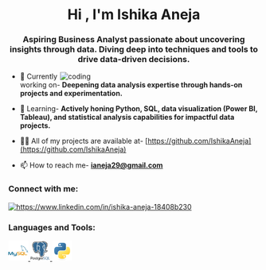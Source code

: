 
<h1 align="center">Hi , I'm Ishika Aneja</h1>
<h3 align="center">Aspiring Business Analyst passionate about uncovering insights through data. Diving deep into techniques and tools to drive data-driven decisions.</h3>

<img align="right" alt="coding" width="400" src="https://github.com/user-attachments/assets/d0307460-62bc-4374-93d0-3dbb810be5b5">

 

- 🔭 Currently working on- **Deepening data analysis expertise through hands-on projects and experimentation.**

- 🌱 Learning- **Actively honing Python, SQL, data visualization (Power BI, Tableau), and statistical analysis capabilities for impactful data projects.**

- 👨‍💻 All of my projects are available at- [https://github.com/IshikaAneja](https://github.com/IshikaAneja)

- 📫 How to reach me- **ianeja29@gmail.com**

<h3 align="left">Connect with me:</h3>
<p align="left">
<a href="https://linkedin.com/in/https://www.linkedin.com/in/ishika-aneja-18408b230" target="blank"><img align="center" src="https://raw.githubusercontent.com/rahuldkjain/github-profile-readme-generator/master/src/images/icons/Social/linked-in-alt.svg" alt="https://www.linkedin.com/in/ishika-aneja-18408b230" height="30" width="40" /></a>
</p>

<h3 align="left">Languages and Tools:</h3>
<p align="left"> <a href="https://www.mysql.com/" target="_blank" rel="noreferrer"> <img src="https://raw.githubusercontent.com/devicons/devicon/master/icons/mysql/mysql-original-wordmark.svg" alt="mysql" width="40" height="40"/> </a> <a href="https://www.postgresql.org" target="_blank" rel="noreferrer"> <img src="https://raw.githubusercontent.com/devicons/devicon/master/icons/postgresql/postgresql-original-wordmark.svg" alt="postgresql" width="40" height="40"/> </a> <a href="https://www.python.org" target="_blank" rel="noreferrer"> <img src="https://raw.githubusercontent.com/devicons/devicon/master/icons/python/python-original.svg" alt="python" width="40" height="40"/> </a> </p>

